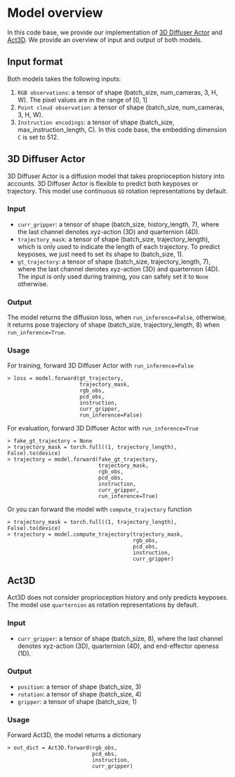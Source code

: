 # Model overview
In this code base, we provide our implementation of [3D Diffuser Actor](../model/trajectory_optimization/diffuser_actor.py) and [Act3D](../model/keypose_optimization/act3d.py).  We provide an overview of input and output of both models.

## Input format
Both models takes the following inputs:

1. `RGB observations`: a tensor of shape (batch_size, num_cameras, 3, H, W).  The pixel values are in the range of [0, 1]
2. `Point cloud observation`: a tensor of shape (batch_size, num_cameras, 3, H, W).
3. `Instruction encodings`: a tensor of shape (batch_size, max_instruction_length, C).  In this code base, the embedding dimension `C` is set to 512.






## 3D Diffuser Actor
3D Diffuser Actor is a diffusion model that takes proprioception history into accounts.  3D Diffuser Actor is flexible to predict both keyposes or trajectory.  This model use continuous `6D` rotation representations by default.

### Input
* `curr_gripper`: a tensor of shape (batch_size, history_length, 7), where the last channel denotes xyz-action (3D) and quarternion (4D).
* `trajectory_mask`: a tensor of shape (batch_size, trajectory_length), which is only used to indicate the length of each trajectory.  To predict keyposes, we just need to set its shape to (batch_size, 1).
* `gt_trajectory`: a tensor of shape (batch_size, trajectory_length, 7), where the last channel denotes xyz-action (3D) and quarternion (4D).  The input is only used during training, you can safely set it to `None` otherwise.

### Output
The model returns the diffusion loss, when `run_inference=False`, otherwise, it returns pose trajectory of shape (batch_size, trajectory_length, 8) when `run_inference=True`.

### Usage 
For training, forward 3D Diffuser Actor with `run_inference=False`
```
> loss = model.forward(gt_trajectory,
                       trajectory_mask,
                       rgb_obs,
                       pcd_obs,
                       instruction,
                       curr_gripper,
                       run_inference=False)
```

For evaluation, forward 3D Diffuser Actor with `run_inference=True`
```
> fake_gt_trajectory = None
> trajectory_mask = torch.full((1, trajectory_length), False).to(device)
> trajectory = model.forward(fake_gt_trajectory,
                             trajectory_mask,
                             rgb_obs,
                             pcd_obs,
                             instruction,
                             curr_gripper,
                             run_inference=True)
```

Or you can forward the model with `compute_trajectory` function
```
> trajectory_mask = torch.full((1, trajectory_length), False).to(device)
> trajectory = model.compute_trajectory(trajectory_mask,
                                        rgb_obs,
                                        pcd_obs,
                                        instruction,
                                        curr_gripper)
```


## Act3D
Act3D does not consider proprioception history and only predicts keyposes.   The model use `quarternion` as rotation representations by default.

### Input
* `curr_gripper`: a tensor of shape (batch_size, 8), where the last channel denotes xyz-action (3D), quarternion (4D), and end-effector openess (1D). 

### Output

* `position`: a tensor of shape (batch_size, 3)
* `rotation`: a tensor of shape (batch_size, 4)
* `gripper`: a tensor of shape (batch_size, 1)

### Usage 
Forward Act3D, the model returns a dictionary

```
> out_dict = Act3D.forward(rgb_obs,
                           pcd_obs,
                           instruction,
                           curr_gripper)
```

